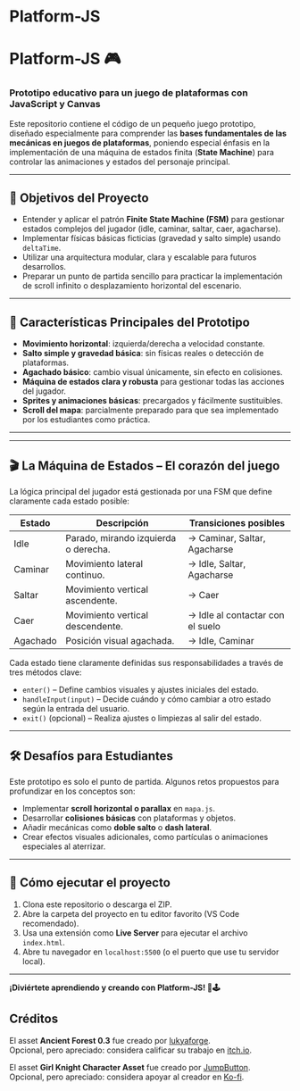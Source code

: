 # Platform-JS
# Platform-JS 🎮  

### Prototipo educativo para un juego de plataformas con JavaScript y Canvas

Este repositorio contiene el código de un pequeño juego prototipo, diseñado especialmente para comprender las **bases fundamentales de las mecánicas en juegos de plataformas**, poniendo especial énfasis en la implementación de una máquina de estados finita (**State Machine**) para controlar las animaciones y estados del personaje principal.

---

## 🎯 Objetivos del Proyecto

- Entender y aplicar el patrón **Finite State Machine (FSM)** para gestionar estados complejos del jugador (idle, caminar, saltar, caer, agacharse).
- Implementar físicas básicas ficticias (gravedad y salto simple) usando `deltaTime`.
- Utilizar una arquitectura modular, clara y escalable para futuros desarrollos.
- Preparar un punto de partida sencillo para practicar la implementación de scroll infinito o desplazamiento horizontal del escenario.

---

## 🚀 Características Principales del Prototipo

- **Movimiento horizontal**: izquierda/derecha a velocidad constante.
- **Salto simple y gravedad básica**: sin físicas reales o detección de plataformas.
- **Agachado básico**: cambio visual únicamente, sin efecto en colisiones.
- **Máquina de estados clara y robusta** para gestionar todas las acciones del jugador.
- **Sprites y animaciones básicas**: precargados y fácilmente sustituibles.
- **Scroll del mapa**: parcialmente preparado para que sea implementado por los estudiantes como práctica.

---


---

## 🎬 La Máquina de Estados – El corazón del juego

La lógica principal del jugador está gestionada por una FSM que define claramente cada estado posible:

| Estado | Descripción                             | Transiciones posibles                        |
|--------|-----------------------------------------|----------------------------------------------|
| Idle   | Parado, mirando izquierda o derecha.    | → Caminar, Saltar, Agacharse                 |
| Caminar| Movimiento lateral continuo.            | → Idle, Saltar, Agacharse                    |
| Saltar | Movimiento vertical ascendente.         | → Caer                                       |
| Caer   | Movimiento vertical descendente.        | → Idle al contactar con el suelo             |
| Agachado | Posición visual agachada.             | → Idle, Caminar                              |

Cada estado tiene claramente definidas sus responsabilidades a través de tres métodos clave:

- `enter()` – Define cambios visuales y ajustes iniciales del estado.
- `handleInput(input)` – Decide cuándo y cómo cambiar a otro estado según la entrada del usuario.
- `exit()` (opcional) – Realiza ajustes o limpiezas al salir del estado.

---

## 🛠️ Desafíos para Estudiantes

Este prototipo es solo el punto de partida. Algunos retos propuestos para profundizar en los conceptos son:

- Implementar **scroll horizontal o parallax** en `mapa.js`.
- Desarrollar **colisiones básicas** con plataformas y objetos.
- Añadir mecánicas como **doble salto** o **dash lateral**.
- Crear efectos visuales adicionales, como partículas o animaciones especiales al aterrizar.

---

## 📌 Cómo ejecutar el proyecto

1. Clona este repositorio o descarga el ZIP.
2. Abre la carpeta del proyecto en tu editor favorito (VS Code recomendado).
3. Usa una extensión como **Live Server** para ejecutar el archivo `index.html`.
4. Abre tu navegador en `localhost:5500` (o el puerto que use tu servidor local).

---

**¡Diviértete aprendiendo y creando con Platform-JS! 🚀🕹️**

## Créditos

El asset **Ancient Forest 0.3** fue creado por [lukyaforge](https://lukyaforge.itch.io/ancientforest).  
Opcional, pero apreciado: considera calificar su trabajo en [itch.io](https://lukyaforge.itch.io/ancientforest).

El asset **Girl Knight Character Asset** fue creado por [JumpButton](https://jumpbutton.itch.io/girlknightasset).  
Opcional, pero apreciado: considera apoyar al creador en [Ko-fi](https://ko-fi.com/jump_button).
